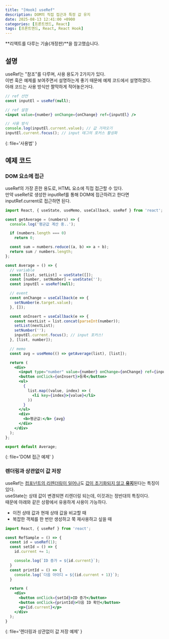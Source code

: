 ```yaml
---
title: "[Hook] useRef"
description: DOM의 직접 접근과 특정 값 유지
date: 2025-08-13 12:41:00 +0900
categories: [프론트엔드, React]
tags: [프론트엔드, React, React Hook]
---
```


**리액트를 다루는 기술(개정판)**을 참고했습니다.

## 설명
useRef는 "참조"를 다루며, 사용 용도가 2가지가 있다. <br>
이번 훅은 예제를 보여주면서 설명하는게 좋기 때문에 예제 코드에서 설명하겠다. <br>
아래 코드는 사용 방식만 짤막하게 적어놓은거다.

```jsx
// ref 선언
const inputEl = useRef(null);

// ref 설정
<input value={number} onChange={onChange} ref={inputEl} />

// 사용 방식
console.log(inputEl.current.value); // 값 가져오기
inputEl.current.focus(); // input 태그의 포커스 활성화
```
{: file='사용법' }

## 예제 코드

### DOM 요소에 접근
useRef의 가장 흔한 용도로, HTML 요소에 직접 접근할 수 있다. <br>
만약 useRef로 생성한 inputRef를 통해 DOM에 접근하려고 한다면 inputRef.current로 접근하면 된다.

```jsx
import React, { useState, useMemo, useCallback, useRef } from 'react';

const getAverage = (numbers) => {
  console.log('평균값 계산 중..');

  if (numbers.length === 0)
    return 0;

  const sum = numbers.reduce((a, b) => a + b);
  return sum / numbers.length;
};

const Average = () => {
  // variable
  const [list, setList] = useState([]);
  const [number, setNumber] = useState('');
  const inputEl = useRef(null);

  // event
  const onChange = useCallback(e => {
    setNumber(e.target.value);
  }, []);

  const onInsert = useCallback(e => {
    const nextList = list.concat(parseInt(number));
    setList(nextList);
    setNumber('');
    inputEl.current.focus(); // input 포커스!
  }, [list, number]);

  // memo
  const avg = useMemo(() => getAverage(list), [list]);

  return (
    <div>
      <input type="number" value={number} onChange={onChange} ref={inputEl} />
      <button onClick={onInsert}>등록</button>
      <ul>
        {
          list.map((value, index) => (
            <li key={index}>{value}</li>
          ))
        }
      </ul>
      <div>
        <b>평균값:</b> {avg}
      </div>
    </div>
  );
};

export default Average;
```
{: file='DOM 접근 예제' }

### 렌더링과 상관없이 값 저장
useRef는 <ins>컴포넌트의 리렌더링이 일어나</ins>도 <ins>값이 초기화되지 않고 **유지**</ins>된다는 특징이 있다. <br>
useState는 상태 값이 변경되면 리렌더링 되는데, 이것과는 정반대의 특징이다. <br>
때문에 아래와 같은 상황에서 유용하게 사용이 가능하다.
 - 이전 상태 값과 현재 상태 값을 비교할 때
 - 복잡한 객체를 한 번만 생성하고 쭉 재사용하고 싶을 때

```jsx
import React, { useRef } from 'react';

const RefSample = () => {
  const id = useRef(1);
  const setId = () => {
    id.current += 1;

    console.log(`ID 증가 = ${id.current}`);
  }
  const printId = () => {
    console.log(`다음 아이디 = ${(id.current + 1)}`);
  }

  return (
    <div>
      <button onClick={setId}>ID 증가</button>
      <button onClick={printId}>다음 ID 확인</button>
      <p>{id.current}</p>
    </div>
  );
}
```
{: file='렌더링과 상관없이 값 저장 예제' }